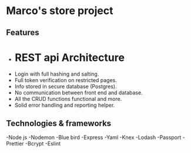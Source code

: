 # Marco's store project
## Features
- # REST api Architecture
- Login with full hashing and salting.
- Full token verification on restricted pages.
- Info stored in secure database (Postgres).
- No communication between front end and database.
- All the CRUD functions functional and more.
- Solid error handling and reporting helper.

## Technologies & frameworks

-Node js
-Nodemon
-Blue bird
-Express
-Yaml
-Knex
-Lodash
-Passport
-Prettier
-Bcrypt
-Eslint

